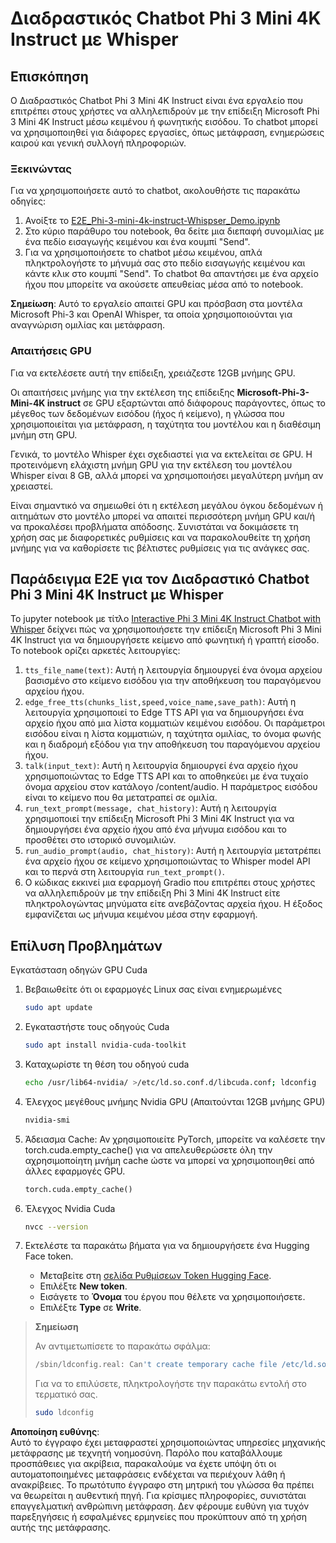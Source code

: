 # Διαδραστικός Chatbot Phi 3 Mini 4K Instruct με Whisper

## Επισκόπηση

Ο Διαδραστικός Chatbot Phi 3 Mini 4K Instruct είναι ένα εργαλείο που επιτρέπει στους χρήστες να αλληλεπιδρούν με την επίδειξη Microsoft Phi 3 Mini 4K Instruct μέσω κειμένου ή φωνητικής εισόδου. Το chatbot μπορεί να χρησιμοποιηθεί για διάφορες εργασίες, όπως μετάφραση, ενημερώσεις καιρού και γενική συλλογή πληροφοριών.

### Ξεκινώντας

Για να χρησιμοποιήσετε αυτό το chatbot, ακολουθήστε τις παρακάτω οδηγίες:

1. Ανοίξτε το [E2E_Phi-3-mini-4k-instruct-Whispser_Demo.ipynb](https://github.com/microsoft/Phi-3CookBook/blob/main/code/06.E2E/E2E_Phi-3-mini-4k-instruct-Whispser_Demo.ipynb)
2. Στο κύριο παράθυρο του notebook, θα δείτε μια διεπαφή συνομιλίας με ένα πεδίο εισαγωγής κειμένου και ένα κουμπί "Send".
3. Για να χρησιμοποιήσετε το chatbot μέσω κειμένου, απλά πληκτρολογήστε το μήνυμά σας στο πεδίο εισαγωγής κειμένου και κάντε κλικ στο κουμπί "Send". Το chatbot θα απαντήσει με ένα αρχείο ήχου που μπορείτε να ακούσετε απευθείας μέσα από το notebook.

**Σημείωση**: Αυτό το εργαλείο απαιτεί GPU και πρόσβαση στα μοντέλα Microsoft Phi-3 και OpenAI Whisper, τα οποία χρησιμοποιούνται για αναγνώριση ομιλίας και μετάφραση.

### Απαιτήσεις GPU

Για να εκτελέσετε αυτή την επίδειξη, χρειάζεστε 12GB μνήμης GPU.

Οι απαιτήσεις μνήμης για την εκτέλεση της επίδειξης **Microsoft-Phi-3-Mini-4K instruct** σε GPU εξαρτώνται από διάφορους παράγοντες, όπως το μέγεθος των δεδομένων εισόδου (ήχος ή κείμενο), η γλώσσα που χρησιμοποιείται για μετάφραση, η ταχύτητα του μοντέλου και η διαθέσιμη μνήμη στη GPU.

Γενικά, το μοντέλο Whisper έχει σχεδιαστεί για να εκτελείται σε GPU. Η προτεινόμενη ελάχιστη μνήμη GPU για την εκτέλεση του μοντέλου Whisper είναι 8 GB, αλλά μπορεί να χρησιμοποιήσει μεγαλύτερη μνήμη αν χρειαστεί.

Είναι σημαντικό να σημειωθεί ότι η εκτέλεση μεγάλου όγκου δεδομένων ή αιτημάτων στο μοντέλο μπορεί να απαιτεί περισσότερη μνήμη GPU και/ή να προκαλέσει προβλήματα απόδοσης. Συνιστάται να δοκιμάσετε τη χρήση σας με διαφορετικές ρυθμίσεις και να παρακολουθείτε τη χρήση μνήμης για να καθορίσετε τις βέλτιστες ρυθμίσεις για τις ανάγκες σας.

## Παράδειγμα E2E για τον Διαδραστικό Chatbot Phi 3 Mini 4K Instruct με Whisper

Το jupyter notebook με τίτλο [Interactive Phi 3 Mini 4K Instruct Chatbot with Whisper](https://github.com/microsoft/Phi-3CookBook/blob/main/code/06.E2E/E2E_Phi-3-mini-4k-instruct-Whispser_Demo.ipynb) δείχνει πώς να χρησιμοποιήσετε την επίδειξη Microsoft Phi 3 Mini 4K Instruct για να δημιουργήσετε κείμενο από φωνητική ή γραπτή είσοδο. Το notebook ορίζει αρκετές λειτουργίες:

1. `tts_file_name(text)`: Αυτή η λειτουργία δημιουργεί ένα όνομα αρχείου βασισμένο στο κείμενο εισόδου για την αποθήκευση του παραγόμενου αρχείου ήχου.
1. `edge_free_tts(chunks_list,speed,voice_name,save_path)`: Αυτή η λειτουργία χρησιμοποιεί το Edge TTS API για να δημιουργήσει ένα αρχείο ήχου από μια λίστα κομματιών κειμένου εισόδου. Οι παράμετροι εισόδου είναι η λίστα κομματιών, η ταχύτητα ομιλίας, το όνομα φωνής και η διαδρομή εξόδου για την αποθήκευση του παραγόμενου αρχείου ήχου.
1. `talk(input_text)`: Αυτή η λειτουργία δημιουργεί ένα αρχείο ήχου χρησιμοποιώντας το Edge TTS API και το αποθηκεύει με ένα τυχαίο όνομα αρχείου στον κατάλογο /content/audio. Η παράμετρος εισόδου είναι το κείμενο που θα μετατραπεί σε ομιλία.
1. `run_text_prompt(message, chat_history)`: Αυτή η λειτουργία χρησιμοποιεί την επίδειξη Microsoft Phi 3 Mini 4K Instruct για να δημιουργήσει ένα αρχείο ήχου από ένα μήνυμα εισόδου και το προσθέτει στο ιστορικό συνομιλιών.
1. `run_audio_prompt(audio, chat_history)`: Αυτή η λειτουργία μετατρέπει ένα αρχείο ήχου σε κείμενο χρησιμοποιώντας το Whisper model API και το περνά στη λειτουργία `run_text_prompt()`.
1. Ο κώδικας εκκινεί μια εφαρμογή Gradio που επιτρέπει στους χρήστες να αλληλεπιδρούν με την επίδειξη Phi 3 Mini 4K Instruct είτε πληκτρολογώντας μηνύματα είτε ανεβάζοντας αρχεία ήχου. Η έξοδος εμφανίζεται ως μήνυμα κειμένου μέσα στην εφαρμογή.

## Επίλυση Προβλημάτων

Εγκατάσταση οδηγών GPU Cuda

1. Βεβαιωθείτε ότι οι εφαρμογές Linux σας είναι ενημερωμένες

    ```bash
    sudo apt update
    ```

1. Εγκαταστήστε τους οδηγούς Cuda

    ```bash
    sudo apt install nvidia-cuda-toolkit
    ```

1. Καταχωρίστε τη θέση του οδηγού cuda

    ```bash
    echo /usr/lib64-nvidia/ >/etc/ld.so.conf.d/libcuda.conf; ldconfig
    ```

1. Έλεγχος μεγέθους μνήμης Nvidia GPU (Απαιτούνται 12GB μνήμης GPU)

    ```bash
    nvidia-smi
    ```

1. Άδειασμα Cache: Αν χρησιμοποιείτε PyTorch, μπορείτε να καλέσετε την torch.cuda.empty_cache() για να απελευθερώσετε όλη την αχρησιμοποίητη μνήμη cache ώστε να μπορεί να χρησιμοποιηθεί από άλλες εφαρμογές GPU.

    ```python
    torch.cuda.empty_cache() 
    ```

1. Έλεγχος Nvidia Cuda

    ```bash
    nvcc --version
    ```

1. Εκτελέστε τα παρακάτω βήματα για να δημιουργήσετε ένα Hugging Face token.

    - Μεταβείτε στη [σελίδα Ρυθμίσεων Token Hugging Face](https://huggingface.co/settings/tokens?WT.mc_id=aiml-137032-kinfeylo).
    - Επιλέξτε **New token**.
    - Εισάγετε το **Όνομα** του έργου που θέλετε να χρησιμοποιήσετε.
    - Επιλέξτε **Type** σε **Write**.

> **Σημείωση**
>
> Αν αντιμετωπίσετε το παρακάτω σφάλμα:
>
> ```bash
> /sbin/ldconfig.real: Can't create temporary cache file /etc/ld.so.cache~: Permission denied 
> ```
>
> Για να το επιλύσετε, πληκτρολογήστε την παρακάτω εντολή στο τερματικό σας.
>
> ```bash
> sudo ldconfig
> ```

**Αποποίηση ευθύνης**:  
Αυτό το έγγραφο έχει μεταφραστεί χρησιμοποιώντας υπηρεσίες μηχανικής μετάφρασης με τεχνητή νοημοσύνη. Παρόλο που καταβάλλουμε προσπάθειες για ακρίβεια, παρακαλούμε να έχετε υπόψη ότι οι αυτοματοποιημένες μεταφράσεις ενδέχεται να περιέχουν λάθη ή ανακρίβειες. Το πρωτότυπο έγγραφο στη μητρική του γλώσσα θα πρέπει να θεωρείται η αυθεντική πηγή. Για κρίσιμες πληροφορίες, συνιστάται επαγγελματική ανθρώπινη μετάφραση. Δεν φέρουμε ευθύνη για τυχόν παρεξηγήσεις ή εσφαλμένες ερμηνείες που προκύπτουν από τη χρήση αυτής της μετάφρασης.